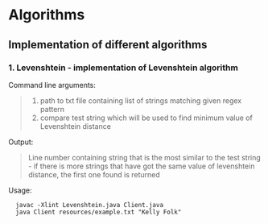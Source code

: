 # Algorithms
## Implementation of different algorithms

### 1. Levenshtein - implementation of Levenshtein algorithm 
  
  Command line arguments:
 
 >   1. path to txt file containing list of strings matching given regex pattern 
 >   2. compare test string which will be used to find minimum value of Levenshtein distance 
  
  Output: 
 >   Line number containing string that is the most similar to the test string - if there is more strings that have got the same value of levenshtein distance, the first one found is returned
  
  Usage:
  ```
    javac -Xlint Levenshtein.java Client.java
    java Client resources/example.txt "Kelly Folk"
 ```
